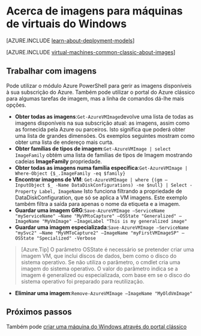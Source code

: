 <properties
    pageTitle="Acerca de imagens para máquinas virtuais de Windows | Microsoft Azure"
    description="Saiba mais sobre como as imagens são utilizadas com máquinas virtuais Windows Azure."
    services="virtual-machines-windows"
    documentationCenter=""
    authors="cynthn"
    manager="timlt"
    editor="tysonn"
    tags="azure-service-management"/>

<tags
    ms.service="virtual-machines-windows"
    ms.workload="infrastructure-services"
    ms.tgt_pltfrm="vm-windows"
    ms.devlang="na"
    ms.topic="article"
    ms.date="07/21/2016"
    ms.author="cynthn"/>

# <a name="about-images-for-windows-virtual-machines"></a>Acerca de imagens para máquinas de virtuais do Windows

[AZURE.INCLUDE [learn-about-deployment-models](../../includes/learn-about-deployment-models-classic-include.md)]

[AZURE.INCLUDE [virtual-machines-common-classic-about-images](../../includes/virtual-machines-common-classic-about-images.md)]



## <a name="working-with-images"></a>Trabalhar com imagens

Pode utilizar o módulo Azure PowerShell para gerir as imagens disponíveis à sua subscrição do Azure. Também pode utilizar o portal do Azure clássico para algumas tarefas de imagem, mas a linha de comandos dá-lhe mais opções.


-   **Obter todas as imagens**:`Get-AzureVMImage`devolve uma lista de todas as imagens disponíveis na sua subscrição atual: as imagens, assim como as fornecida pela Azure ou parceiros. Isto significa que poderá obter uma lista de grandes dimensões. Os exemplos seguintes mostram como obter uma lista de endereço mais curta.
-   **Obter famílias de tipos de imagem**:`Get-AzureVMImage | select ImageFamily` obtém uma lista de famílias de tipos de Imagem mostrando cadeias **ImageFamily** propriedade.
-   **Obter todas as imagens numa família específica**:`Get-AzureVMImage | Where-Object {$_.ImageFamily -eq $family}`
-   **Encontrar imagens de VM**: `Get-AzureVMImage | where {(gm –InputObject $_ -Name DataDiskConfigurations) -ne $null} | Select -Property Label, ImageName` Isto funciona filtrando a propriedade de DataDiskConfiguration, que só se aplica a VM imagens. Este exemplo também filtra a saída para apenas o nome da etiqueta e a imagem.
-   **Guardar uma imagem GRG**:`Save-AzureVMImage –ServiceName "myServiceName" –Name "MyVMtoCapture" –OSState "Generalized" –ImageName "MyVmImage" –ImageLabel "This is my generalized image"`
-   **Guardar uma imagem especializada**:`Save-AzureVMImage –ServiceName "mySvc2" –Name "MyVMToCapture2" –ImageName "myFirstVMImageSP" –OSState "Specialized" -Verbose`
>[Azure.Tip] O parâmetro OSState é necessário se pretender criar uma imagem VM, que inclui discos de dados, bem como o disco do sistema operativo. Se não utiliza o parâmetro, o cmdlet cria uma imagem do sistema operativo. O valor do parâmetro indica se a imagem é generalized ou especializada, com base em se o disco do sistema operativo foi preparado para reutilização.
-   **Eliminar uma imagem**:`Remove-AzureVMImage –ImageName "MyOldVmImage"`


## <a name="next-steps"></a>Próximos passos

Também pode [criar uma máquina do Windows através do portal clássico](virtual-machines-windows-classic-tutorial.md)


